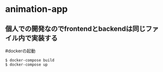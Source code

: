 # animation-app

## 個人での開発なのでfrontendとbackendは同じファイル内で実装する

#dockerの起動
```
$ docker-compose build
$ docker-compose up
```
